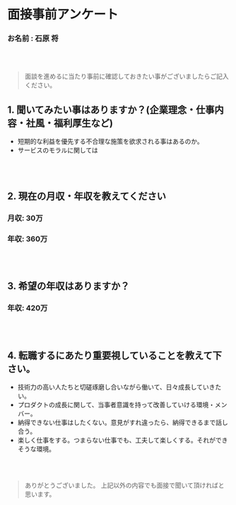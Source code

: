 # 面接事前アンケート

### お名前 : 石原 将
<br><br>
> 面談を進めるに当たり事前に確認しておきたい事がございましたらご記入ください。

## 1. 聞いてみたい事はありますか？(企業理念・仕事内容・社風・福利厚生など)

- 短期的な利益を優先する不合理な施策を欲求される事はあるのか。
- サービスのモラルに関しては

<br><br>

## 2. 現在の月収・年収を教えてください

### 月収: 30万
### 年収: 360万

<br><br>

## 3. 希望の年収はありますか？

### 年収: 420万

<br><br>

## 4. 転職するにあたり重要視していることを教えて下さい。

- 技術力の高い人たちと切磋琢磨し合いながら働いて、日々成長していきたい。
- プロダクトの成長に関して、当事者意識を持って改善していける環境・メンバー。
- 納得できない仕事はしたくない。意見がすれ違ったら、納得できるまで話し合う。
- 楽しく仕事をする。つまらない仕事でも、工夫して楽しくする。それができそうな環境。

<br><br>

>ありがとうございました。
>上記以外の内容でも面接で聞いて頂ければと思います。
